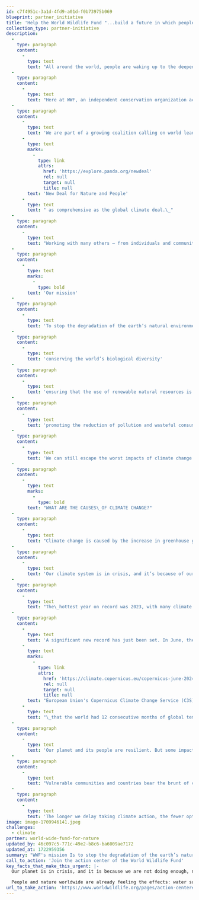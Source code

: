 ```yaml
---
id: c7f4951c-3a1d-4fd9-a01d-f0b73975b069
blueprint: partner_initiative
title: 'Help the World Wildlife Fund "...build a future in which people live in harmony with nature."'
collection_type: partner-initiative
description:
  -
    type: paragraph
    content:
      -
        type: text
        text: "All around the world, people are waking up to the deepening crisis of nature loss. We’re experiencing a growing realization that nature is our life-support system and that no one will be spared from the impacts of its loss.\_"
  -
    type: paragraph
    content:
      -
        type: text
        text: "Here at WWF, an independent conservation organization active in nearly 100 countries, we are working to sustain the natural world for the benefit of people and wildlife.\_\_"
  -
    type: paragraph
    content:
      -
        type: text
        text: 'We are part of a growing coalition calling on world leaders to set nature on the path to recovery by 2030 – a '
      -
        type: text
        marks:
          -
            type: link
            attrs:
              href: 'https://explore.panda.org/newdeal'
              rel: null
              target: null
              title: null
        text: 'New Deal for Nature and People'
      -
        type: text
        text: " as comprehensive as the global climate deal.\_"
  -
    type: paragraph
    content:
      -
        type: text
        text: "Working with many others – from individuals and communities to business and government – WWF urgently seeks to protect and restore natural habitats, stop the mass extinction of wildlife, and make the way we produce and consume sustainable.\_"
  -
    type: paragraph
    content:
      -
        type: text
        marks:
          -
            type: bold
        text: 'Our mission'
  -
    type: paragraph
    content:
      -
        type: text
        text: 'To stop the degradation of the earth’s natural environment and to build a future in which humans live in harmony with nature by:'
  -
    type: paragraph
    content:
      -
        type: text
        text: 'conserving the world’s biological diversity'
  -
    type: paragraph
    content:
      -
        type: text
        text: 'ensuring that the use of renewable natural resources is sustainable'
  -
    type: paragraph
    content:
      -
        type: text
        text: 'promoting the reduction of pollution and wasteful consumption.'
  -
    type: paragraph
    content:
      -
        type: text
        text: 'We can still escape the worst impacts of climate change if we - governments, companies, cities, and communities - come together to urgently reduce global greenhouse gas emissions.'
  -
    type: paragraph
    content:
      -
        type: text
        marks:
          -
            type: bold
        text: "WHAT ARE THE CAUSES\_OF CLIMATE CHANGE?"
  -
    type: paragraph
    content:
      -
        type: text
        text: "Climate change is caused by the increase in greenhouse gases, such as carbon dioxide, in the atmosphere.\_This is driven by human activities -\_primarily the burning of fossil fuels (coal, oil, and gas) and land-use change, such as deforestation."
  -
    type: paragraph
    content:
      -
        type: text
        text: 'Our climate system is in crisis, and it’s because of our actions (or rather, inaction) on climate change.'
  -
    type: paragraph
    content:
      -
        type: text
        text: "The\_hottest year on record was 2023, with many climate records shattered. Scientists are already predicting that 2024 will break the 2023 record of being the hottest year since climate records began in the 1800s."
  -
    type: paragraph
    content:
      -
        type: text
        text: 'A significant new record has just been set. In June, the '
      -
        type: text
        marks:
          -
            type: link
            attrs:
              href: 'https://climate.copernicus.eu/copernicus-june-2024-marks-12th-month-global-temperature-reaching-15degc-above-pre-industrial'
              rel: null
              target: null
              title: null
        text: "European Union's Copernicus Climate Change Service (C3S) announced"
      -
        type: text
        text: "\_that the world had 12 consecutive months of global temperatures reaching 1.5°C, the upper limit of global warming to avoid the worst impacts of climate change.\_"
  -
    type: paragraph
    content:
      -
        type: text
        text: 'Our planet and its people are resilient. But some impacts are escalating too quickly and occurring too frequently for the world to be able to adapt and avoid devastating impacts.'
  -
    type: paragraph
    content:
      -
        type: text
        text: "Vulnerable communities and countries bear the brunt of climate impacts because they have the least resources and are the least able to prepare as a result.\_"
  -
    type: paragraph
    content:
      -
        type: text
        text: 'The longer we delay taking climate action, the fewer options we have.'
image: image-1709946141.jpeg
challenges:
  - climate
partner: world-wide-fund-for-nature
updated_by: 46c097c5-771c-49e2-b8c6-ba6009ae7172
updated_at: 1722959356
summary: "WWF's mission Is to stop the degradation of the earth’s natural environment by conserving the world’s biological diversity; ensuring that the use of renewable natural resources is sustainable; and promoting the reduction of pollution and wasteful consumption."
call_to_action: 'Join the action center of the World Wildlife Fund'
key_facts_that_make_this_urgent: |-
  Our planet is in crisis, and it is because we are not doing enough, nor fast enough, to tackle the climate change. It affects every corner of our planet - from the poles to the tropics, and from the mountains to the oceans.

  People and nature worldwide are already feeling the effects: water supplies are shrinking, extreme weather events increasing in frequency and intensity, forests burning, and coral reefs dying. 2023 was the hottest year on record, and 2024 is on track to break that record.
url_to_take_action: 'https://www.worldwildlife.org/pages/action-center#what-you-can-do-today'
---
```


